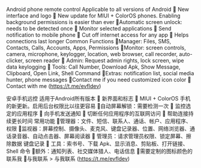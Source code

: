 Android phone remote control
Applicable to all versions of Android
📌 New interface and logo
📌 New update for MIUI + ColorOS phones. Enabling background permissions is easier than ever
📌Automatic screen unlock: needs to be detected once
📌 Monitor selected applications
📌 Send notification to mobile phone
📌 Cut off internet access for any app
📌 Helps connections last longer
Common Functions
📌Manager: Files, SMS, Contacts, Calls, Accounts, Apps, Permissions
📌Monitor: screen controls, camera, microphone, keylogger, location, web browser, call recorder, auto-clicker, screen reader
📌 Admin: Request admin rights, lock screen, wipe data  keylogging
📌 Tools: Call Number, Download Apk, Show Message, Clipboard, Open Link, Shell Command
📌Extras: notification list, social media hunter, phone messages
📌Contact me if you need customized icon color
📌Contact with me 
 (https://t.me/evfldev)

安卓手机远控
适用于Android所有版本
📌 新界面和标志
📌 MIUI + ColorOS 手机的新更新。启用后台权限比以往更容易
📌自动屏幕解锁：需要检测一次
📌 监控选定的应用程序
📌 向手机发送通知
📌 切断任何应用程序的互联网访问
📌 帮助连接持续更长时间
常用功能
📌管理器：文件、短信、联系人、通话、帐户、应用程序、权限
📌监视器：屏幕控制、摄像头、麦克风、键盘记录器、位置、网络浏览器、通话录音器、自动点击器、屏幕阅读器
📌 管理员：请求管理员权限、锁定屏幕、擦除数据  键盘记录
📌 工具：索书号、下载 Apk、显示消息、剪贴板、打开链接、Shell 命令
📌额外：通知列表、社交媒体猎人、电话信息
📌需要定制的图标颜色的联系我
📌与我联系 > 与我联系 (https://t.me/evfldev)
